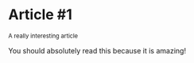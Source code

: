 # Article #1
<small>A really interesting article</small>

You should absolutely read this because it is amazing!
